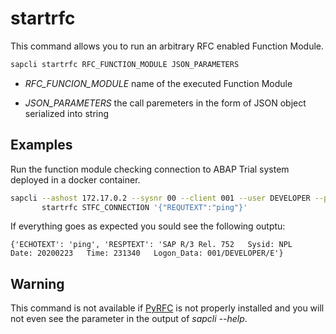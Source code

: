 # startrfc

This command allows you to run an arbitrary RFC enabled Function Module.

```bash
sapcli startrfc RFC_FUNCTION_MODULE JSON_PARAMETERS
```

* _RFC\_FUNCION\_MODULE_ name of the executed Function Module

* _JSON\_PARAMETERS_ the call paremeters in the form of JSON object serialized
  into string

## Examples

Run the function module checking connection to ABAP Trial system deployed in
a docker container.

```bash
sapcli --ashost 172.17.0.2 --sysnr 00 --client 001 --user DEVELOPER --password Down1oad \
       startrfc STFC_CONNECTION '{"REQUTEXT":"ping"}'
```

If everything goes as expected you sould see the following outptu:

```
{'ECHOTEXT': 'ping', 'RESPTEXT': 'SAP R/3 Rel. 752   Sysid: NPL      Date: 20200223   Time: 231340   Logon_Data: 001/DEVELOPER/E'}
```

## Warning

This command is not available if [PyRFC](https://sap.github.io/PyRFC/index.html)
is not properly installed and you will not even see the parameter in the output
of _sapcli --help_.

